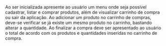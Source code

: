 Ao ser inicializada apresente ao usuário um menu onde seja possível cadastrar, listar e comprar produtos, além de visualizar carrinho de compra ou sair da aplicação. 
Ao adicionar um produto no carrinho de compras, deve-se verificar se já existe um mesmo produto no carrinho, bastando alterar a quantidade. 
Ao finalizar a compra deve ser apresentado ao usuário o total de acordo com os produtos e quantidades inseridas no carrinho de compra.
